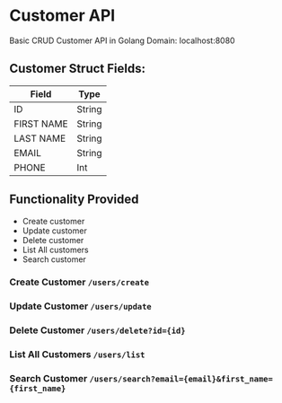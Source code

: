 # Customer API

Basic CRUD Customer API in Golang
Domain: localhost:8080

## Customer Struct Fields:  

| Field    | Type  |  
|----------|-------|  
|ID        | String|  
|FIRST NAME| String|  
|LAST NAME | String|  
|EMAIL     | String|  
|PHONE     |    Int|  

## Functionality Provided
- Create customer
- Update customer
- Delete customer
- List All customers
- Search customer

### Create Customer `/users/create`

### Update Customer  `/users/update`

### Delete Customer  `/users/delete?id={id}`

### List All Customers `/users/list`

### Search Customer `/users/search?email={email}&first_name={first_name}`